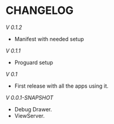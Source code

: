 CHANGELOG
===============

*V 0.1.2*
+ Manifest with needed setup

*V 0.1.1*
+ Proguard setup

*V 0.1*
+ First release with all the apps using it.

*V 0.0.1-SNAPSHOT*
+ Debug Drawer.
+ ViewServer.